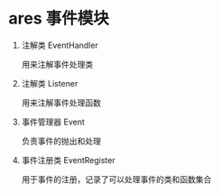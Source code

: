 # ares 事件模块

1. 注解类 EventHandler

   用来注解事件处理类

2. 注解类 Listener

   用来注解事件处理函数

3. 事件管理器 Event

   负责事件的抛出和处理

4. 事件注册类 EventRegister

   用于事件的注册，记录了可以处理事件的类和函数集合

   